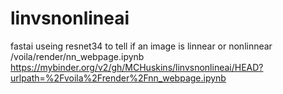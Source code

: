 # linvsnonlineai


fastai useing resnet34 to tell if an image is linnear or nonlinnear 
/voila/render/nn_webpage.ipynb
https://mybinder.org/v2/gh/MCHuskins/linvsnonlineai/HEAD?urlpath=%2Fvoila%2Frender%2Fnn_webpage.ipynb
